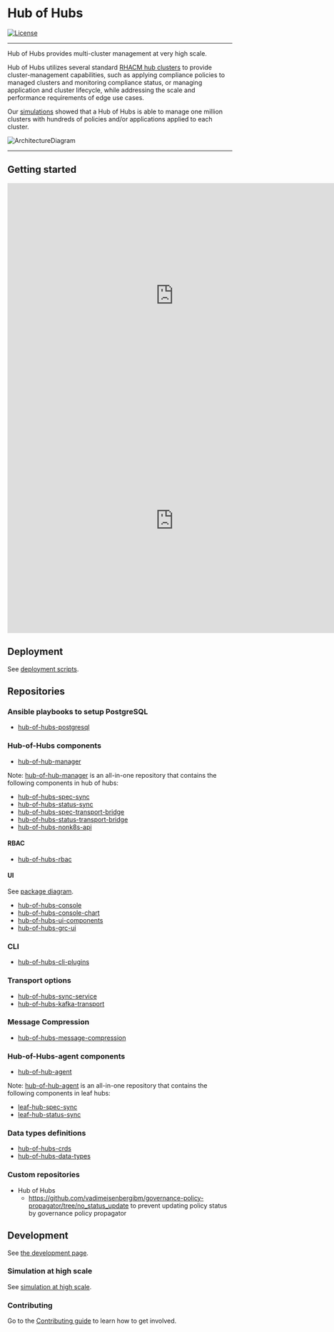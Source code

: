 # Hub of Hubs

[![License](https://img.shields.io/github/license/stolostron/hub-of-hubs)](/LICENSE)

----

Hub of Hubs provides multi-cluster management at very high scale.

Hub of Hubs utilizes several standard [RHACM hub clusters](https://access.redhat.com/documentation/en-us/red_hat_advanced_cluster_management_for_kubernetes/2.4/html/about/welcome-to-red-hat-advanced-cluster-management-for-kubernetes#hub-cluster)
to provide cluster-management capabilities, such as applying compliance policies to managed clusters and monitoring
compliance status, or managing application and cluster lifecycle, while addressing the scale and performance
requirements of edge use cases.

Our [simulations](simulation.md) showed that a Hub of Hubs is able to manage one million clusters with hundreds of
policies and/or applications applied to each cluster.

![ArchitectureDiagram](diagrams/ScalableHOHArchitecture.png)

----

## Getting started

<iframe src="https://www.veed.io/embed/167b2506-9531-4f68-a14f-a9ee6ef8342f" width="744" height="504" frameborder="0" title="Veed Recording - 20 June 2022" webkitallowfullscreen mozallowfullscreen allowfullscreen></iframe>
<iframe src="https://www.veed.io/embed/2e326359-4888-475d-adb8-920195b2f91e" width="744" height="504" frameborder="0" title="Veed Recording - 20 June 2022" webkitallowfullscreen mozallowfullscreen allowfullscreen></iframe>

## Deployment

See [deployment scripts](deploy).

## Repositories

### Ansible playbooks to setup PostgreSQL

* [hub-of-hubs-postgresql](https://github.com/stolostron/hub-of-hubs-postgresql)

### Hub-of-Hubs components

* [hub-of-hub-manager](https://github.com/stolostron/hub-of-hubs-manager)

Note: [hub-of-hub-manager](https://github.com/stolostron/hub-of-hubs-manager) is an all-in-one repository that contains the following components in hub of hubs:

  - [hub-of-hubs-spec-sync](https://github.com/stolostron/hub-of-hubs-spec-sync)
  - [hub-of-hubs-status-sync](https://github.com/stolostron/hub-of-hubs-status-sync)
  - [hub-of-hubs-spec-transport-bridge](https://github.com/stolostron/hub-of-hubs-spec-transport-bridge)
  - [hub-of-hubs-status-transport-bridge](https://github.com/stolostron/hub-of-hubs-status-transport-bridge)
  - [hub-of-hubs-nonk8s-api](https://github.com/stolostron/hub-of-hubs-nonk8s-api)

#### RBAC

* [hub-of-hubs-rbac](https://github.com/stolostron/hub-of-hubs-rbac)

#### UI

See [package diagram](ui_packages.md).

* [hub-of-hubs-console](https://github.com/stolostron/hub-of-hubs-console)
* [hub-of-hubs-console-chart](https://github.com/stolostron/hub-of-hubs-console-chart)
* [hub-of-hubs-ui-components](https://github.com/stolostron/hub-of-hubs-ui-components)
* [hub-of-hubs-grc-ui](https://github.com/stolostron/hub-of-hubs-grc-ui)

### CLI

* [hub-of-hubs-cli-plugins](https://github.com/stolostron/hub-of-hubs-cli-plugins)

### Transport options

* [hub-of-hubs-sync-service](https://github.com/stolostron/hub-of-hubs-sync-service)
* [hub-of-hubs-kafka-transport](https://github.com/stolostron/hub-of-hubs-kafka-transport)

### Message Compression

* [hub-of-hubs-message-compression](https://github.com/stolostron/hub-of-hubs-message-compression)

### Hub-of-Hubs-agent components

* [hub-of-hub-agent](https://github.com/stolostron/hub-of-hubs-agent)

Note: [hub-of-hub-agent](https://github.com/stolostron/hub-of-hubs-agent) is an all-in-one repository that contains the following components in leaf hubs:

* [leaf-hub-spec-sync](https://github.com/stolostron/leaf-hub-spec-sync)
* [leaf-hub-status-sync](https://github.com/stolostron/leaf-hub-status-sync)

### Data types definitions

* [hub-of-hubs-crds](https://github.com/stolostron/hub-of-hubs-crds)
* [hub-of-hubs-data-types](https://github.com/stolostron/hub-of-hubs-data-types)

### Custom repositories

* Hub of Hubs
  * https://github.com/vadimeisenbergibm/governance-policy-propagator/tree/no_status_update to prevent updating policy status by governance policy propagator

## Development

See [the development page](./development.md).

### Simulation at high scale

See [simulation at high scale](./simulation.md).

### Contributing

Go to the [Contributing guide](CONTRIBUTING.md) to learn how to get involved.
